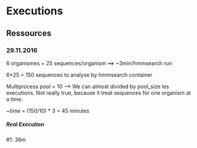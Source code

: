 # Executions
## Ressources

### 29.11.2016

6 organismes + 25 sequences/organism ==> ~3min/hmmsearch run

6*25 = 150 sequences to analyse by hmmsearch container

Multiprocess pool = 10 --> We can almost divided by pool_size les executions. Not really true, because it 
treat sequences for one organism at a time.

~time = (150/10) * 3 = 45 minutes

##### Real Execution
\#1: 36m